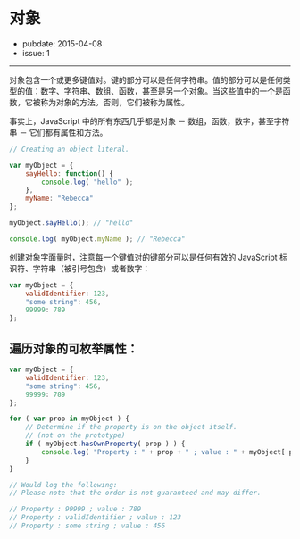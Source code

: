 # 对象

- pubdate: 2015-04-08
- issue: 1

-------

对象包含一个或更多键值对。键的部分可以是任何字符串。值的部分可以是任何类型的值：数字、字符串、数组、函数，甚至是另一个对象。当这些值中的一个是函数，它被称为对象的方法。否则，它们被称为属性。

事实上，JavaScript 中的所有东西几乎都是对象 － 数组，函数，数字，甚至字符串 － 它们都有属性和方法。

```javascript
// Creating an object literal.

var myObject = {
	sayHello: function() {
		console.log( "hello" );
	},
	myName: "Rebecca"
};

myObject.sayHello(); // "hello"

console.log( myObject.myName ); // "Rebecca"
```

创建对象字面量时，注意每一个键值对的键部分可以是任何有效的 JavaScript 标识符、字符串（被引号包含）或者数字：

```javascript
var myObject = {
	validIdentifier: 123,
	"some string": 456,
	99999: 789
};
```

## 遍历对象的可枚举属性：

```javascript
var myObject = {
	validIdentifier: 123,
	"some string": 456,
	99999: 789
};

for ( var prop in myObject ) {
	// Determine if the property is on the object itself.
	// (not on the prototype)
	if ( myObject.hasOwnProperty( prop ) ) {
		console.log( "Property : " + prop + " ; value : " + myObject[ prop ] );
	}
}

// Would log the following:
// Please note that the order is not guaranteed and may differ.

// Property : 99999 ; value : 789
// Property : validIdentifier ; value : 123
// Property : some string ; value : 456
```
